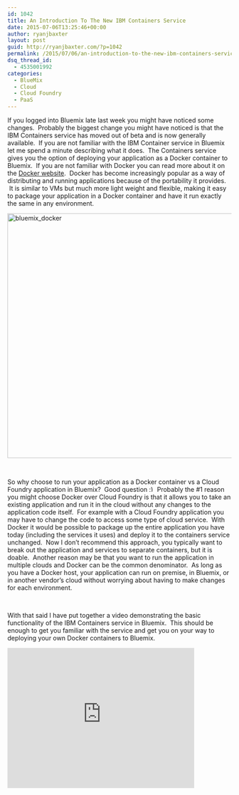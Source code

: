 ```yaml
---
id: 1042
title: An Introduction To The New IBM Containers Service
date: 2015-07-06T13:25:46+00:00
author: ryanjbaxter
layout: post
guid: http://ryanjbaxter.com/?p=1042
permalink: /2015/07/06/an-introduction-to-the-new-ibm-containers-service/
dsq_thread_id:
  - 4535001992
categories:
  - BlueMix
  - Cloud
  - Cloud Foundry
  - PaaS
---
```

If you logged into Bluemix late last week you might have noticed some changes.  Probably the biggest change you might have noticed is that the IBM Containers service has moved out of beta and is now generally available.  If you are not familiar with the IBM Container service in Bluemix let me spend a minute describing what it does.  The Containers service gives you the option of deploying your application as a Docker container to Bluemix.  If you are not familiar with Docker you can read more about it on the <a href="https://www.docker.com" target="_blank">Docker website</a>.  Docker has become increasingly popular as a way of distributing and running applications because of the portability it provides.  It is similar to VMs but much more light weight and flexible, making it easy to package your application in a Docker container and have it run exactly the same in any environment.

[<img class=" size-full wp-image-1043 aligncenter" src="http://ryanjbaxter.com/wp-content/uploads/2015/07/bluemix_docker.png" alt="bluemix_docker" width="1100" height="550" srcset="http://ryanjbaxter.com/wp-content/uploads/2015/07/bluemix_docker-300x150.png 300w, http://ryanjbaxter.com/wp-content/uploads/2015/07/bluemix_docker-1024x512.png 1024w, http://ryanjbaxter.com/wp-content/uploads/2015/07/bluemix_docker.png 1100w" sizes="(max-width: 1100px) 100vw, 1100px" />](http://ryanjbaxter.com/wp-content/uploads/2015/07/bluemix_docker.png)

&nbsp;

So why choose to run your application as a Docker container vs a Cloud Foundry application in Bluemix?  Good question  <img src="http://ryanjbaxter.com/wp-includes/images/smilies/simple-smile.png" alt=":)" class="wp-smiley" style="height: 1em; max-height: 1em;" /> Probably the #1 reason you might choose Docker over Cloud Foundry is that it allows you to take an existing application and run it in the cloud without any changes to the application code itself.  For example with a Cloud Foundry application you may have to change the code to access some type of cloud service.  With Docker it would be possible to package up the entire application you have today (including the services it uses) and deploy it to the containers service unchanged.  Now I don&#8217;t recommend this approach, you typically want to break out the application and services to separate containers, but it is doable.  Another reason may be that you want to run the application in multiple clouds and Docker can be the common denominator.  As long as you have a Docker host, your application can run on premise, in Bluemix, or in another vendor&#8217;s cloud without worrying about having to make changes for each environment.

&nbsp;

With that said I have put together a video demonstrating the basic functionality of the IBM Containers service in Bluemix.  This should be enough to get you familiar with the service and get you on your way to deploying your own Docker containers to Bluemix.

<iframe width="420" height="315" src="https://www.youtube.com/embed/WMUiBE_7MoU" frameborder="0" allowfullscreen></iframe>

&nbsp;